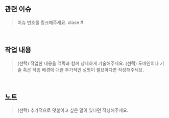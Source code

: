 ## 관련 이슈
> 이슈 번호를 링크해주세요. close #

<br>

## 작업 내용
> (선택) 작업한 내용을 맥락과 함께 상세하게 기술해주세요.
> (선택) 도메인이나 기술 혹은 작업 배경에 대한 추가적인 설명이 필요하다면 작성해주세요.

<br>

## 노트
> (선택) 추가적으로 덧붙이고 싶은 말이 있다면 작성해주세요.
